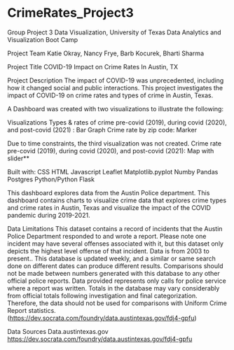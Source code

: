 # CrimeRates_Project3

Group Project 3 
Data Visualization, University of Texas Data Analytics and  Visualization Boot Camp

Project Team
Katie Okray, Nancy Frye, Barb Kocurek, Bharti Sharma

Project Title 
COVID-19 Impact on Crime Rates In Austin, TX


Project Description
The impact of COVID-19  was unprecedented, including how it changed social and public interactions.  This project  investigates the impact of COVID-19 on crime rates and types of crime in Austin, Texas.

A Dashboard was created with two visualizations to illustrate the following:

Visualizations
Types & rates of crime pre-covid (2019), during covid (2020), and post-covid (2021) : Bar Graph
Crime rate by zip code: Marker

Due to time constraints, the third visualization was not created.
Crime rate pre-covid (2019), during covid (2020), and post-covid (2021): Map with slider**

Built with: 
CSS
HTML 
Javascript
Leaflet 
Matplotlib.pyplot
Numby
Pandas 
Postgres
Python/Python Flask

This dashboard explores data  from the Austin Police department. This dashboard contains charts to visualize crime data that explores crime types and crime rates in Austin, Texas and visualize the impact of the COVID pandemic during 2019-2021.


Data Limitations
This dataset contains a record of incidents that the Austin Police Department responded to and wrote a report. Please note one incident may have several offenses associated with it, but this dataset only depicts the highest level offense of that incident. Data is from 2003 to present.. This database is updated weekly, and a similar or same search done on different dates can produce different results. Comparisons should not be made between numbers generated with this database to any other official police reports. Data provided represents only calls for police service where a report was written. Totals in the database may vary considerably from official totals following investigation and final categorization. Therefore, the data should not be used for comparisons with Uniform Crime Report statistics. (https://dev.socrata.com/foundry/data.austintexas.gov/fdj4-gpfu)

Data Sources
Data.austintexas.gov
https://dev.socrata.com/foundry/data.austintexas.gov/fdj4-gpfu 
